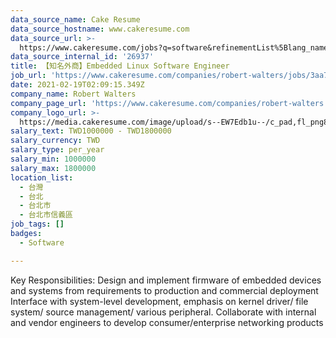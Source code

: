 ```yaml
---
data_source_name: Cake Resume
data_source_hostname: www.cakeresume.com
data_source_url: >-
  https://www.cakeresume.com/jobs?q=software&refinementList%5Blang_name%5D%5B0%5D=English&refinementList%5Bsalary_type%5D=per_year&range%5Bsalary_range%5D%5Bmin%5D=1000000&page=2
data_source_internal_id: '26937'
title: 【知名外商】Embedded Linux Software Engineer
job_url: 'https://www.cakeresume.com/companies/robert-walters/jobs/3aa770'
date: 2021-02-19T02:09:15.349Z
company_name: Robert Walters
company_page_url: 'https://www.cakeresume.com/companies/robert-walters'
company_logo_url: >-
  https://media.cakeresume.com/image/upload/s--EW7Edb1u--/c_pad,fl_png8,h_200,w_200/v1600053194/xc6aglyvacjd8nwbof70.png
salary_text: TWD1000000 - TWD1800000
salary_currency: TWD
salary_type: per_year
salary_min: 1000000
salary_max: 1800000
location_list:
  - 台灣
  - 台北
  - 台北市
  - 台北市信義區
job_tags: []
badges:
  - Software

---
```


Key Responsibilities: Design and implement firmware of embedded devices and systems from requirements to production and commercial deployment Interface with system-level development, emphasis on kernel driver/ file system/ source management/ various peripheral. Collaborate with internal and vendor engineers to develop consumer/enterprise networking products